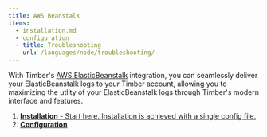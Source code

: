 ```yaml
---
title: AWS Beanstalk
items:
  - installation.md
  - configuration
  - title: Troubleshooting
    url: /languages/node/troubleshooting/
---
```

With Timber's [AWS ElasticBeanstalk](http://docs.aws.amazon.com/elasticbeanstalk/latest/dg/Welcome.html) integration, you can seamlessly deliver your ElasticBeanstalk logs to your Timber account, allowing you to maximizing the utlity of your ElasticBeanstalk logs through Timber's modern interface and features.

1. [**Installation** - Start here. Installation is achieved with a single config file.](installation)
2. [**Configuration**](configuration)
